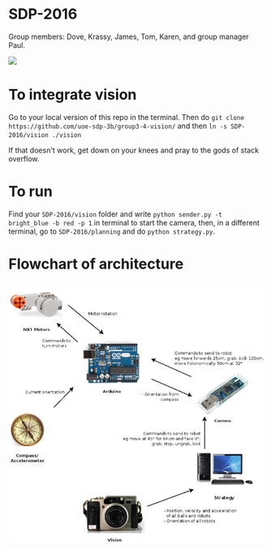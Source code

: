# SDP-2016

Group members: Dove, Krassy, James, Tom, Karen, and group manager Paul.

![](http://www.reactiongifs.us/wp-content/uploads/2013/10/nuh_uh_conan_obrien.gif)

# To integrate vision
Go to your local version of this repo in the terminal. Then
do `git clone https://github.com/uoe-sdp-3b/group3-4-vision/`
and then `ln -s SDP-2016/vision ./vision`

If that doesn't work, get down on your knees and pray to the gods of stack overflow.

# To run
Find your `SDP-2016/vision` folder and write `python sender.py -t bright_blue -b red -p 1` in terminal to start the camera, then, in a different terminal, go to `SDP-2016/planning` and do `python strategy.py`.

# Flowchart of architecture
![alt tag](https://github.com/dovito/SDP_2016/blob/master/figures/flowchart.png)
